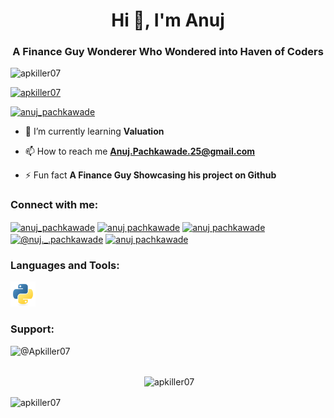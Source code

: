 <h1 align="center">Hi 👋, I'm Anuj</h1>
<h3 align="center">A Finance Guy Wonderer Who Wondered into Haven of Coders</h3>

<p align="left"> <img src="https://komarev.com/ghpvc/?username=apkiller07&label=Profile%20views&color=0e75b6&style=flat" alt="apkiller07" /> </p>

<p align="left"> <a href="https://github.com/ryo-ma/github-profile-trophy"><img src="https://github-profile-trophy.vercel.app/?username=apkiller07" alt="apkiller07" /></a> </p>

<p align="left"> <a href="https://twitter.com/anuj_pachkawade" target="blank"><img src="https://img.shields.io/twitter/follow/anuj_pachkawade?logo=twitter&style=for-the-badge" alt="anuj_pachkawade" /></a> </p>

- 🌱 I’m currently learning **Valuation**

- 📫 How to reach me **Anuj.Pachkawade.25@gmail.com**

- ⚡ Fun fact **A Finance Guy Showcasing his project on Github**

<h3 align="left">Connect with me:</h3>
<p align="left">
<a href="https://twitter.com/anuj_pachkawade" target="blank"><img align="center" src="https://raw.githubusercontent.com/rahuldkjain/github-profile-readme-generator/master/src/images/icons/Social/twitter.svg" alt="anuj_pachkawade" height="30" width="40" /></a>
<a href="https://linkedin.com/in/anuj pachkawade" target="blank"><img align="center" src="https://raw.githubusercontent.com/rahuldkjain/github-profile-readme-generator/master/src/images/icons/Social/linked-in-alt.svg" alt="anuj pachkawade" height="30" width="40" /></a>
<a href="https://fb.com/anuj pachkawade" target="blank"><img align="center" src="https://raw.githubusercontent.com/rahuldkjain/github-profile-readme-generator/master/src/images/icons/Social/facebook.svg" alt="anuj pachkawade" height="30" width="40" /></a>
<a href="https://instagram.com/@nuj._.pachkawade" target="blank"><img align="center" src="https://raw.githubusercontent.com/rahuldkjain/github-profile-readme-generator/master/src/images/icons/Social/instagram.svg" alt="@nuj._.pachkawade" height="30" width="40" /></a>
<a href="https://www.youtube.com/c/anuj pachkawade" target="blank"><img align="center" src="https://raw.githubusercontent.com/rahuldkjain/github-profile-readme-generator/master/src/images/icons/Social/youtube.svg" alt="anuj pachkawade" height="30" width="40" /></a>
</p>

<h3 align="left">Languages and Tools:</h3>
<p align="left"> <a href="https://www.python.org" target="_blank" rel="noreferrer"> <img src="https://raw.githubusercontent.com/devicons/devicon/master/icons/python/python-original.svg" alt="python" width="40" height="40"/> </a> </p>

<h3 align="left">Support:</h3>
<p><a href="https://ko-fi.com/@Apkiller07"> <img align="left" src="https://cdn.ko-fi.com/cdn/kofi3.png?v=3" height="50" width="210" alt="@Apkiller07" /></a></p><br><br>

<p>&nbsp;<img align="center" src="https://github-readme-stats.vercel.app/api?username=apkiller07&show_icons=true&locale=en" alt="apkiller07" /></p>

<p><img align="center" src="https://github-readme-streak-stats.herokuapp.com/?user=apkiller07&" alt="apkiller07" /></p>
